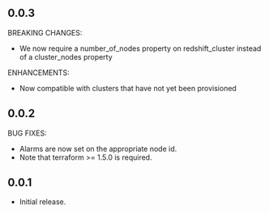 ## 0.0.3

BREAKING CHANGES:

* We now require a number_of_nodes property on redshift_cluster instead of a cluster_nodes property

ENHANCEMENTS:

* Now compatible with clusters that have not yet been provisioned

## 0.0.2

BUG FIXES:

* Alarms are now set on the appropriate node id.
* Note that terraform >= 1.5.0 is required.

## 0.0.1

* Initial release.
